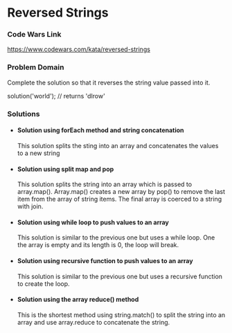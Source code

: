 # Reversed Strings

### Code Wars Link

https://www.codewars.com/kata/reversed-strings

### Problem Domain

Complete the solution so that it reverses the string value passed into it.

solution('world'); // returns 'dlrow'

### Solutions

  - #### Solution using forEach method and string concatenation

    This solution splits the sting into an array and concatenates the values to a new string

  - #### Solution using split map and pop

    This solution splits the string into an array which is passed to array.map().  Array.map() creates a new array by pop() to remove the last item from the array of string items.  The final array is coerced to a string with join.

  - #### Solution using while loop to push values to an array

    This solution is similar to the previous one but uses a while loop.  One the array is empty and its length is 0, the loop will break.

  - #### Solution using recursive function to push values to an array

    This solution is similar to the previous one but uses a recursive function to create the loop.

  - #### Solution using the array reduce() method

    This is the shortest method using string.match() to split the string into an array and use array.reduce to concatenate the string.
